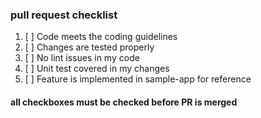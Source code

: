 ### pull request checklist
1. [ ] Code meets the coding guidelines
2. [ ] Changes are tested properly
3. [ ] No lint issues in my code
4. [ ] Unit test covered in my changes
5. [ ] Feature is implemented in sample-app for reference

#### all checkboxes must be checked before PR is merged